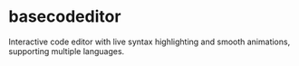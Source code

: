 # basecodeditor
Interactive code editor with live syntax highlighting and smooth animations, supporting multiple languages.
